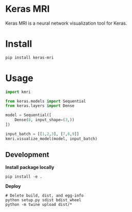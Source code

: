 # Keras MRI
Keras MRI is a neural network visualization tool for Keras.

# Install

```sh
pip install keras-mri
```

# Usage

```python
import kmri

from keras.models import Sequential
from keras.layers import Dense

model = Sequential([
    Dense(8, input_shape=(3,))
])

input_batch = [[1,2,3], [7,8,9]]
kmri.visualize_model(model, input_batch)
```
 
## Development

**Install package locally**

```
pip install -e .
```

**Deploy**

```
# Delete build, dist, and egg-info
python setup.py sdist bdist_wheel
python -m twine upload dist/*
```